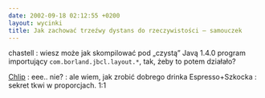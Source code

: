 ```yaml
---
date: 2002-09-18 02:12:55 +0200
layout: wycinki
title: Jak zachować trzeźwy dystans do rzeczywistości – samouczek
---
```


chastell
: wiesz może jak skompilować pod „czystą” Javą 1.4.0 program importujący `com.borland.jbcl.layout.*`, tak, żeby to potem działało?

[Chlip](http://chlip.pl/ 'chlip.pl')
: eee.. nie?
: ale wiem, jak zrobić dobrego drinka Espresso+Szkocka
: sekret tkwi w proporcjach. 1:1
